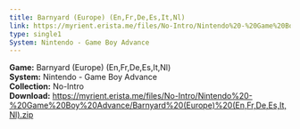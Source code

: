 ```yaml
---
title: Barnyard (Europe) (En,Fr,De,Es,It,Nl)
link: https://myrient.erista.me/files/No-Intro/Nintendo%20-%20Game%20Boy%20Advance/Barnyard%20(Europe)%20(En,Fr,De,Es,It,Nl).zip
type: single1
System: Nintendo - Game Boy Advance
---
```

<b>Game:</b> Barnyard (Europe) (En,Fr,De,Es,It,Nl)<br>
<b>System:</b> Nintendo - Game Boy Advance<br>
<b>Collection:</b> No-Intro<br>
<b>Download:</b> https://myrient.erista.me/files/No-Intro/Nintendo%20-%20Game%20Boy%20Advance/Barnyard%20(Europe)%20(En,Fr,De,Es,It,Nl).zip